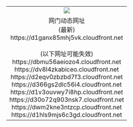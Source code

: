 ﻿<table>
  <tr></tr>
  <tr><td colspan=2 align=center><img src="https://d1ganx85mhj5vk.cloudfront.net/Up/oGate.jpg" /></td></tr>
  <tr><td colspan=2 align=center>网门动态网址<br/>(最新)
<br>https://d1ganx85mhj5vk.cloudfront.net
<br/><br/>(以下网址可能失效)
<br>https://dbmu56aeiozo4.cloudfront.net
<br>https://dv8l4zkabiceo.cloudfront.net
<br>https://d2eqv0zbzbd7f3.cloudfront.net
<br>https://d366gs2dlc56i4.cloudfront.net
<br>https://d1v3ouvwy7i8hp.cloudfront.net
<br>https://d30o72q903nsk7.cloudfront.net
<br>https://dwm2kne3ntzcp.cloudfront.net
<br>https://d1hls9mjs6c3gd.cloudfront.net
    </td>
  </tr>
</table>
